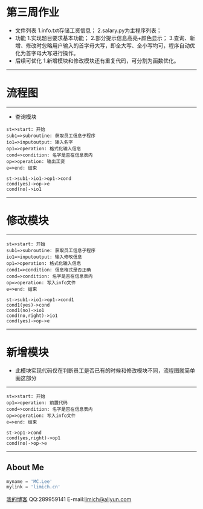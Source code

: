 ﻿# 第三周作业

 - 文件列表
    1.info.txt存储工资信息；
    2.salary.py为主程序列表；
 - 功能
    1.实现题目要求基本功能；
    2.部分提示信息高亮+颜色显示；
    3.查询、新增、修改时忽略用户输入的首字母大写，即全大写、全小写均可，程序自动优化为首字母大写进行操作。
 - 后续可优化
    1.新增模块和修改模块还有重复代码，可分割为函数优化。

---

# 流程图


----------

 - 查询模块


```flow
st=>start: 开始
sub1=>subroutine: 获取员工信息子程序
io1=>inputoutput: 输入名字
op1=>operation: 格式化输入信息
cond=>condition: 名字是否在信息表内
op=>operation: 输出工资
e=>end: 结束

st->sub1->io1->op1->cond
cond(yes)->op->e
cond(no)->io1
```


----------

# 修改模块


----------

```flow
st=>start: 开始
sub1=>subroutine: 获取员工信息子程序
io1=>inputoutput: 输入修改信息
op1=>operation: 格式化输入信息
cond1=>condition: 信息格式是否正确
cond=>condition: 名字是否在信息表内
op=>operation: 写入info文件
e=>end: 结束

st->sub1->io1->op1->cond1
cond1(yes)->cond
cond1(no)->io1
cond(no,right)->io1
cond(yes)->op->e
```


----------
# 新增模块

 - 此模块实现代码仅在判断员工是否已有的时候和修改模块不同，流程图就简单画这部分


----------
```flow
st=>start: 开始
op1=>operation: 前置代码
cond=>condition: 名字是否在信息表内
op=>operation: 写入info文件
e=>end: 结束

st->op1->cond
cond(yes,right)->op1
cond(no)->op->e
```


----------


## About Me
```python
myname = 'MC.Lee'
mylink = 'limich.cn'
```
[我的博客](https://limich.cn)
QQ:289959141
E-mail:limich@aliyun.com